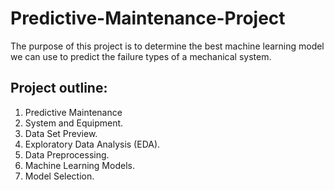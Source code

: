 # Predictive-Maintenance-Project

The purpose of this project is to determine the best machine learning model we can use to predict the failure types of a mechanical system.

## Project outline:

1. Predictive Maintenance
2. System and Equipment.
3. Data Set Preview.
4. Exploratory Data Analysis (EDA).
5. Data Preprocessing.
6. Machine Learning Models.
7. Model Selection.

